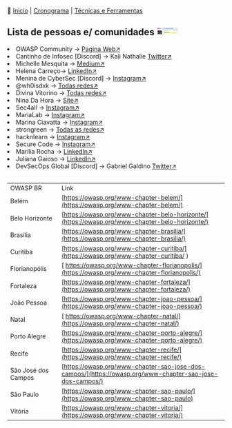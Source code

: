 👾 [Inicio](https://rayanepimentel.github.io/InfoSec-iniciante/) | [Cronograma](https://rayanepimentel.github.io/InfoSec-iniciante/cronograma/) | [Técnicas e Ferramentas](https://rayanepimentel.github.io/InfoSec-iniciante/site/ferramentas/ferramentas.html)

## Lista de pessoas e/ comunidades <img src="image.png" style='max-width: 10%;'>

  <li>OWASP Community → <a href="https://owasp.org/www-community/meetings/" target="_blank">Pagina Web&#x2197;</a></li>
  <li>Cantinho de Infosec [Discord] → Kali Nathalie <a href="https://twitter.com/K4L1_FS" target="_blank">Twitter&#x2197;</a></li>
  <li>Michelle Mesquita → <a href="https://michelleamesquita.medium.com/" target="_blank">Medium&#x2197;</a></li>
  <li>Helena Carreço→ <a href="https://www.linkedin.com/in/helena-carreco/" target="_blank">LinkedIn&#x2197;</a></li>
  <li>Menina de CyberSec [Discord] → <a href="https://www.instagram.com/meninadecybersec/" target="_blank">Instagram&#x2197;</a></li>
  <li>@wh0isdxk → <a href="https://beacons.ai/wh0isdxk/" target="_blank">Todas redes&#x2197;</a></li>
  <li>Divina Vitorino → <a href="https://linktr.ee/divinavitorino/" target="_blank">Todas redes&#x2197;</a></li>
  <li>Nina Da Hora → <a href="https://www.ninadahora.dev/" target="_blank">Site&#x2197;</a></li>
  <li>Sec4all → <a href="https://www.instagram.com/sec.4all/" target="_blank">Instagram&#x2197;</a></li>
  <li>MariaLab → <a href="https://www.instagram.com/marialab_org/" target="_blank">Instagram&#x2197;</a></li>
  <li>Marina Ciavatta → <a href="https://www.instagram.com/marinaciavatta/" target="_blank">Instagram&#x2197;</a></li>
  <li>strongreen → <a href="https://beacons.ai/strongreen" target="_blank">Todas as redes&#x2197;</a></li>
  <li>hacknlearn → <a href="https://www.instagram.com/hacknlearn/" target="_blank">Instagram&#x2197;</a></li>
  <li>Secure Code → <a href="https://www.instagram.com/seco_________/" target="_blank">Instagram&#x2197;</a></li>
  <li>Marília Rocha → <a href="https://www.linkedin.com/in/mar%C3%ADliadarocha/" target="_blank">LinkedIn&#x2197;</a></li>
  <li>Juliana Gaioso → <a href="https://www.linkedin.com/in/juligaioso/" target="_blank">LinkedIn&#x2197;</a></li>
  <li>DevSecOps Global [Discord] → Gabriel Galdino <a href="https://twitter.com/gabogaldino/status/1688930267443118080" target="_blank">Twitter&#x2197;</a></li>
  
 <br>

 | | |
 |---|--|
 |OWASP BR | Link|
 |Belém | [https://owasp.org/www-chapter-belem/](https://owasp.org/www-chapter-belem/) |
 |Belo Horizonte | [https://owasp.org/www-chapter-belo-horizonte/](https://owasp.org/www-chapter-belo-horizonte/) |
 |Brasília | [https://owasp.org/www-chapter-brasilia/](https://owasp.org/www-chapter-brasilia/)|
 |Curitiba | [https://owasp.org/www-chapter-curitiba/](https://owasp.org/www-chapter-curitiba/ )|
 |Florianopólis |[ https://owasp.org/www-chapter-florianopolis/](https://owasp.org/www-chapter-florianopolis/)|
 |Fortaleza | [https://owasp.org/www-chapter-fortaleza/](https://owasp.org/www-chapter-fortaleza/)|
 |João Pessoa | [https://owasp.org/www-chapter-joao-pessoa/](https://owasp.org/www-chapter-joao-pessoa/)|
 |Natal |[ https://owasp.org/www-chapter-natal/](https://owasp.org/www-chapter-natal/)|
 |Porto Alegre | [https://owasp.org/www-chapter-porto-alegre/](https://owasp.org/www-chapter-porto-alegre/)|
 |Recife | [https://owasp.org/www-chapter-recife/](https://owasp.org/www-chapter-recife/) |
 |São José dos Campos | [https://owasp.org/www-chapter-sao-jose-dos-campos/](https://owasp.org/www-chapter-sao-jose-dos-campos/)|
 |São Paulo | [https://owasp.org/www-chapter-sao-paulo/](https://owasp.org/www-chapter-sao-paulo)|
 |Vitória | [https://owasp.org/www-chapter-vitoria/](https://owasp.org/www-chapter-vitoria/)|
 